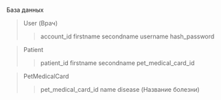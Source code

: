 База данных
>User (Врач)
>>account_id
>>firstname
>>secondname
>>username
>>hash_password

>Patient
>>patient_id
>>firstname
>>secondname
>>pet_medical_card_id

>PetMedicalCard
>>pet_medical_card_id
>>name
>>disease (Название болезни)
